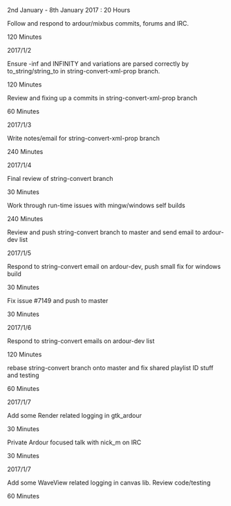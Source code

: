 2nd January - 8th January 2017 : 20 Hours

Follow and respond to ardour/mixbus commits, forums and IRC.

120 Minutes

2017/1/2

Ensure -inf and INFINITY and variations are parsed correctly by
to_string/string_to in string-convert-xml-prop branch.

120 Minutes

Review and fixing up a commits in string-convert-xml-prop branch

60 Minutes

2017/1/3

Write notes/email for string-convert-xml-prop branch

240 Minutes

2017/1/4

Final review of string-convert branch

30 Minutes

Work through run-time issues with mingw/windows self builds

240 Minutes

Review and push string-convert branch to master and send email to ardour-dev
list

2017/1/5

Respond to string-convert email on ardour-dev, push small fix for windows build

30 Minutes

Fix issue #7149 and push to master

30 Minutes

2017/1/6

Respond to string-convert emails on ardour-dev list

120 Minutes

rebase string-convert branch onto master and fix shared playlist ID stuff and
testing

60 Minutes

2017/1/7

Add some Render related logging in gtk_ardour

30 Minutes

Private Ardour focused talk with nick_m on IRC

30 Minutes

2017/1/7

Add some WaveView related logging in canvas lib. Review code/testing

60 Minutes
